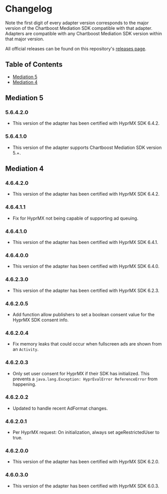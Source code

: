 # Changelog

Note the first digit of every adapter version corresponds to the major version of the Chartboost Mediation SDK compatible with that adapter. 
Adapters are compatible with any Chartboost Mediation SDK version within that major version.

All official releases can be found on this repository's [releases page](https://github.com/ChartBoost/chartboost-mediation-android-adapter-hyprmx/releases).

## Table of Contents
- [Mediation 5](#mediation-5)
- [Mediation 4](#mediation-4)

## Mediation 5

### 5.6.4.2.0
- This version of the adapter has been certified with HyprMX SDK 6.4.2.

### 5.6.4.1.0
- This version of the adapter supports Chartboost Mediation SDK version 5.+.

## Mediation 4

### 4.6.4.2.0
- This version of the adapter has been certified with HyprMX SDK 6.4.2.

### 4.6.4.1.1
- Fix for HyprMX not being capable of supporting ad queuing.

### 4.6.4.1.0
- This version of the adapter has been certified with HyprMX SDK 6.4.1.

### 4.6.4.0.0
- This version of the adapter has been certified with HyprMX SDK 6.4.0.

### 4.6.2.3.0
- This version of the adapter has been certified with HyprMX SDK 6.2.3.

### 4.6.2.0.5
- Add function allow publishers to set a boolean consent value for the HyprMX SDK consent info.

### 4.6.2.0.4
- Fix memory leaks that could occur when fullscreen ads are shown from an `Activity`.

### 4.6.2.0.3
- Only set user consent for HyprMX if their SDK has initialized. This prevents a `java.lang.Exception: HyprEvalError ReferenceError` from happening.

### 4.6.2.0.2
- Updated to handle recent AdFormat changes.

### 4.6.2.0.1
- Per HyprMX request: On initialization, always set ageRestrictedUser to true.

### 4.6.2.0.0
- This version of the adapter has been certified with HyprMX SDK 6.2.0.

### 4.6.0.3.0
- This version of the adapter has been certified with HyprMX SDK 6.0.3.
